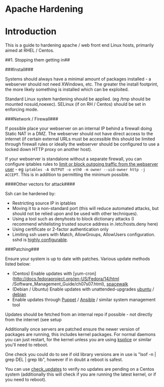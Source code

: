 Apache Hardening
================

Introduction
============

This is a guide to hardening apache / web front end Linux hosts, primarily aimed at RHEL / Centos.


##1. Stopping them getting in##


###Install###

Systems should always have a minimal amount of packages installed - a webserver should not need XWindows, etc. The greater the install footprint, the more likely something is installed which can be exploited.

Standard Linux system hardening should be applied. (eg /tmp should be mounted nosuid,noexec). SELinux (if on RH / Centos) should be set in enforcing mode.

###Network / Firewall###

If possible place your webserver on an internal IP behind a firewall doing Static NAT in a DMZ. The webserver should not have direct access to the internet (if certain external URLs must be accessible this should be limited through firewall rules or ideally the webserver should be configured to use a locked down HTTP proxy on another host).

If your webserver is standalone without a separate firewall, you can configure iptables rules to [limit or block outgoing traffic from the webserver user](http://linuxpoison.blogspot.co.uk/2010/11/how-to-limit-network-access-by-user.html) - eg <code>iptables -A OUTPUT -o eth0 -m owner --uid-owner http -j ACCEPT</code>. This is in addition to permitting the minimum possible.

####Other vectors for attack####

Ssh can be hardened by: 

* Restricting source IP in iptables
* Moving it to a non-standard port (this will reduce automated attacks, but should not be relied upon and be used with other techniques).
* Using a tool such as denyhosts to block dictionary attacks (I recommend whitelisting trusted source address in /etc/hosts.deny here)
* Using certificate or 2-factor authentication only
* Limiting ssh users with Match, AllowGroups, AllowUsers configuration. sshd is [highly configurable](http://www.manpagez.com/man/5/sshd_config/).

###Patching###

Ensure your system is up to date with patches. Various update methods listed below:

* (Centos) Enable updates with [yum-cron](http://docs.fedoraproject.org/en-US/Fedora/14/html /Software_Management_Guide/ch07s07.html), [spacewalk](http://spacewalk.redhat.com/)
* (Debian / Ubuntu) Enable updates with unattended-upgrades [ubuntu](https://help.ubuntu.com/community/AutomaticSecurityUpdates) / [debian](https://wiki.debian.org/UnattendedUpgrades)
* Enable updates through [Puppet](http://puppetlabs.com/) / [Ansible](http://www.ansible.com/home) / similar system management tool

Updates should be fetched from an internal repo if possible - not directly from the internet (see setup

Additionally once servers are patched ensure the newer version of packages are running, this includes kernel packages. For normal daemons you can just restart, for the kernel unless you are using [ksplice](https://www.ksplice.com/) or similar you'll need to reboot.

One check you could do to see if old library versions are in use is "lsof -n | grep DEL | grep lib", however if in doubt a reboot is safest.

You can use [check_updates](http://exchange.nagios.org/directory/Plugins/Operating-Systems/Linux/check_updates/details) to verify no updates are pending on a Centos system (additionally this will check if you are running the latest kernel, or if you need to reboot).

